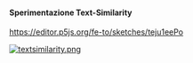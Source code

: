 #### Sperimentazione Text-Similarity

https://editor.p5js.org/fe-to/sketches/teju1eePo

[![textsimilarity.png](https://i.postimg.cc/wB5RyjYJ/textsimilarity.png)](https://postimg.cc/QBtdvstx)
